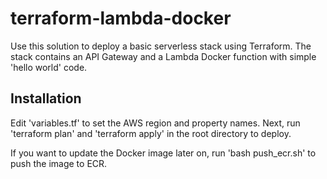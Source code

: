 terraform-lambda-docker
=======================

Use this solution to deploy a basic serverless stack using Terraform. The stack contains an API Gateway and a Lambda Docker function with simple 'hello world' code. 

Installation
------------

Edit 'variables.tf' to set the AWS region and property names. Next, run 'terraform plan' and 'terraform apply' in the root directory to deploy. 

If you want to update the Docker image later on, run 'bash push_ecr.sh' to push the image to ECR. 
